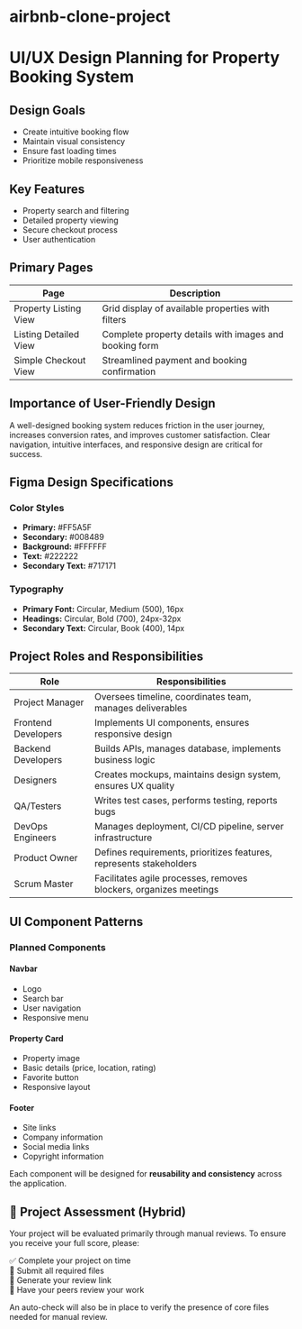 # airbnb-clone-project
# UI/UX Design Planning for Property Booking System

## Design Goals
- Create intuitive booking flow
- Maintain visual consistency
- Ensure fast loading times
- Prioritize mobile responsiveness

## Key Features
- Property search and filtering
- Detailed property viewing
- Secure checkout process
- User authentication

## Primary Pages

| Page                 | Description                                               |
|----------------------|-----------------------------------------------------------|
| Property Listing View | Grid display of available properties with filters        |
| Listing Detailed View | Complete property details with images and booking form   |
| Simple Checkout View  | Streamlined payment and booking confirmation             |

## Importance of User-Friendly Design
A well-designed booking system reduces friction in the user journey, increases conversion rates, and improves customer satisfaction. Clear navigation, intuitive interfaces, and responsive design are critical for success.

## Figma Design Specifications

### Color Styles
- **Primary:** #FF5A5F  
- **Secondary:** #008489  
- **Background:** #FFFFFF  
- **Text:** #222222  
- **Secondary Text:** #717171  

### Typography
- **Primary Font:** Circular, Medium (500), 16px  
- **Headings:** Circular, Bold (700), 24px-32px  
- **Secondary Text:** Circular, Book (400), 14px  

## Project Roles and Responsibilities

| Role                 | Responsibilities                                               |
|----------------------|---------------------------------------------------------------|
| Project Manager      | Oversees timeline, coordinates team, manages deliverables     |
| Frontend Developers  | Implements UI components, ensures responsive design          |
| Backend Developers   | Builds APIs, manages database, implements business logic     |
| Designers            | Creates mockups, maintains design system, ensures UX quality |
| QA/Testers           | Writes test cases, performs testing, reports bugs            |
| DevOps Engineers     | Manages deployment, CI/CD pipeline, server infrastructure     |
| Product Owner        | Defines requirements, prioritizes features, represents stakeholders |
| Scrum Master         | Facilitates agile processes, removes blockers, organizes meetings |

## UI Component Patterns

### Planned Components

#### Navbar
- Logo
- Search bar
- User navigation
- Responsive menu

#### Property Card
- Property image
- Basic details (price, location, rating)
- Favorite button
- Responsive layout

#### Footer
- Site links
- Company information
- Social media links
- Copyright information

Each component will be designed for **reusability and consistency** across the application.

## 📝 Project Assessment (Hybrid)
Your project will be evaluated primarily through manual reviews. To ensure you receive your full score, please:

✅ Complete your project on time  
📄 Submit all required files  
🔗 Generate your review link  
👥 Have your peers review your work  

An auto-check will also be in place to verify the presence of core files needed for manual review.
